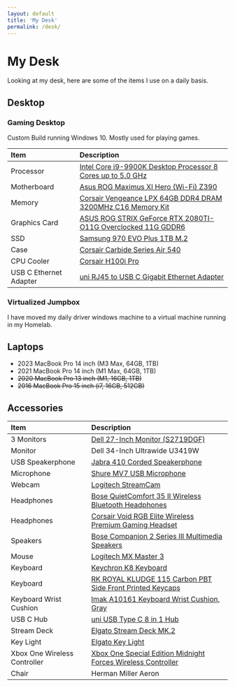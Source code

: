 ```yaml
---
layout: default
title: 'My Desk'
permalink: /desk/
---
```


# My Desk

Looking at my desk, here are some of the items I use on a daily basis.

## Desktop

### Gaming Desktop

Custom Build running Windows 10.  Mostly used for playing games.

| Item                        | Description                  |
| :-------------------------- | :--------------------------- |
| Processor | [Intel Core i9-9900K Desktop Processor 8 Cores up to 5.0 GHz](https://amzn.to/2WNyeL9) |
| Motherboard | [Asus ROG Maximus XI Hero (Wi-Fi) Z390](https://amzn.to/34POa3J)
| Memory | [Corsair Vengeance LPX 64GB DDR4 DRAM 3200MHz C16 Memory Kit](https://amzn.to/3pn5Ew4)
| Graphics Card | [ASUS ROG STRIX GeForce RTX 2080TI-O11G Overclocked 11G GDDR6](https://amzn.to/3aPn7cC) |
| SSD | [Samsung 970 EVO Plus 1TB M.2](https://amzn.to/2MciVcN) |
| Case | [Corsair Carbide Series Air 540](https://amzn.to/3aKubHo) |
| CPU Cooler | [Corsair H100i Pro](https://amzn.to/34NNw73) |
| USB C Ethernet Adapter | [uni RJ45 to USB C Gigabit Ethernet Adapter](https://amzn.to/38WhLJU)

### Virtualized Jumpbox

I have moved my daily driver windows machine to a virtual machine running in my Homelab.

## Laptops

- 2023 MacBook Pro 14 inch (M3 Max, 64GB, 1TB)
- 2021 MacBook Pro 14 inch (M1 Max, 64GB, 1TB)
- ~~2020 MacBook Pro 13 inch (M1, 16GB, 1TB)~~
- ~~2016 MacBook Pro 15 inch (i7, 16GB, 512GB)~~

## Accessories

| Item | Description |
| :--- |:----------- |
| 3 Monitors | [Dell 27-Inch Monitor (S2719DGF)](https://amzn.to/3aTSfYm) |
| Monitor | Dell 34-Inch Ultrawide U3419W |
| USB Speakerphone | [Jabra 410 Corded Speakerphone](https://amzn.to/3hkUYLM) |
| Microphone | [Shure MV7 USB Microphone](https://www.amazon.com/Shure-Microphone-Podcasting-Voice-Isolating-Technology/dp/B08G7RG9ML/) |
| Webcam | [Logitech StreamCam](https://www.amazon.com/Logitech-Streamcam-Streaming-YouTube-Graphite/dp/B07TZT4Q89/) |
| Headphones | [Bose QuietComfort 35 II Wireless Bluetooth Headphones](https://amzn.to/37UJ9ZP) |
| Headphones | [Corsair Void RGB Elite Wireless Premium Gaming Headset](https://amzn.to/3aYRJbZ) |
| Speakers | [Bose Companion 2 Series III Multimedia Speakers](https://amzn.to/38C77rP) |
| Mouse | [Logitech MX Master 3](https://www.amazon.com/Logitech-Master-Advanced-Wireless-Mouse/dp/B07S395RWD) |
| Keyboard | [Keychron K8 Keyboard](https://www.amazon.com/Keychron-Mechanical-Keyboard-Tenkeyless-Bluetooth/dp/B08B5WHYTT) |
| Keyboard | [RK ROYAL KLUDGE 115 Carbon PBT Side Front Printed Keycaps](https://www.amazon.com/gp/product/B08397XX5G) |
| Keyboard Wrist Cushion | [Imak A10161 Keyboard Wrist Cushion, Gray](https://amzn.to/3mWzuWE) |
| USB C Hub | [uni USB Type C 8 in 1 Hub](https://www.amazon.com/gp/product/B07Q6YS7W2) |
| Stream Deck | [Elgato Stream Deck MK.2](https://www.amazon.com/Elgato-Stream-Deck-MK-2-Controller/dp/B09738CV2G/) |
| Key Light | [Elgato Key Light](https://www.amazon.com/Elgato-Key-Light-Professional-App-Enabled/dp/B07L755X9G/) |
| Xbox One Wireless Controller | [Xbox One Special Edition Midnight Forces Wireless Controller](https://amzn.to/3hzHo7g) |
| Chair | Herman Miller Aeron |
